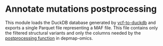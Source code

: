 # Annotate mutations postprocessing

This module loads the DuckDB database generated by [vcf-to-duckdb](https://github.com/broadinstitute/vcf-to-duckdb) and exports a single Parquet file representing a MAF file. This file contains only the filtered structural variants and only the columns needed by the [postprocessing function](https://github.com/broadinstitute/depmap_omics/blob/master/depmapomics/mutations.py#L440) in depmap-omics.
